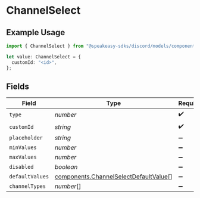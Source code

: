 # ChannelSelect

## Example Usage

```typescript
import { ChannelSelect } from "@speakeasy-sdks/discord/models/components";

let value: ChannelSelect = {
  customId: "<id>",
};
```

## Fields

| Field                                                                                          | Type                                                                                           | Required                                                                                       | Description                                                                                    |
| ---------------------------------------------------------------------------------------------- | ---------------------------------------------------------------------------------------------- | ---------------------------------------------------------------------------------------------- | ---------------------------------------------------------------------------------------------- |
| `type`                                                                                         | *number*                                                                                       | :heavy_check_mark:                                                                             | N/A                                                                                            |
| `customId`                                                                                     | *string*                                                                                       | :heavy_check_mark:                                                                             | N/A                                                                                            |
| `placeholder`                                                                                  | *string*                                                                                       | :heavy_minus_sign:                                                                             | N/A                                                                                            |
| `minValues`                                                                                    | *number*                                                                                       | :heavy_minus_sign:                                                                             | N/A                                                                                            |
| `maxValues`                                                                                    | *number*                                                                                       | :heavy_minus_sign:                                                                             | N/A                                                                                            |
| `disabled`                                                                                     | *boolean*                                                                                      | :heavy_minus_sign:                                                                             | N/A                                                                                            |
| `defaultValues`                                                                                | [components.ChannelSelectDefaultValue](../../models/components/channelselectdefaultvalue.md)[] | :heavy_minus_sign:                                                                             | N/A                                                                                            |
| `channelTypes`                                                                                 | *number*[]                                                                                     | :heavy_minus_sign:                                                                             | N/A                                                                                            |